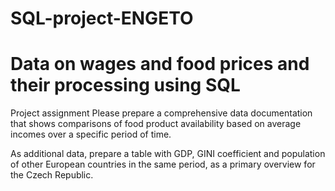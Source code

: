 # SQL-project-ENGETO

# Data on wages and food prices and their processing using SQL

Project assignment
Please prepare a comprehensive data documentation that shows comparisons of food product availability based on average incomes over a specific period of time.

As additional data, prepare a table with GDP, GINI coefficient and population of other European countries in the same period, as a primary overview for the Czech Republic.
